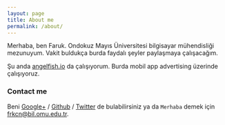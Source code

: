 ```yaml
---
layout: page
title: About me
permalink: /about/
---
```


Merhaba, ben Faruk. Ondokuz Mayıs Üniversitesi bilgisayar mühendisliği
mezunuyum. Vakit buldukça burda faydalı şeyler paylaşmaya çalışacağım.

Şu anda [angelfish.io][tf] da çalışıyorum. Burda mobil app advertising üzerinde
çalışıyoruz.

### Contact me

Beni [Google+][google] / [Github][github] / [Twitter][Twitter] de bulabilirsiniz ya da `Merhaba` demek için 
[frkcn@bil.omu.edu.tr](mailto:frkcn@bil.omu.edu.tr).


[tf]: http://angelfish.io
[github]: https://github.com/frkcn
[google]: https://plus.google.com/+FarukCan
[twitter]: https://twitter.com/frkcn
